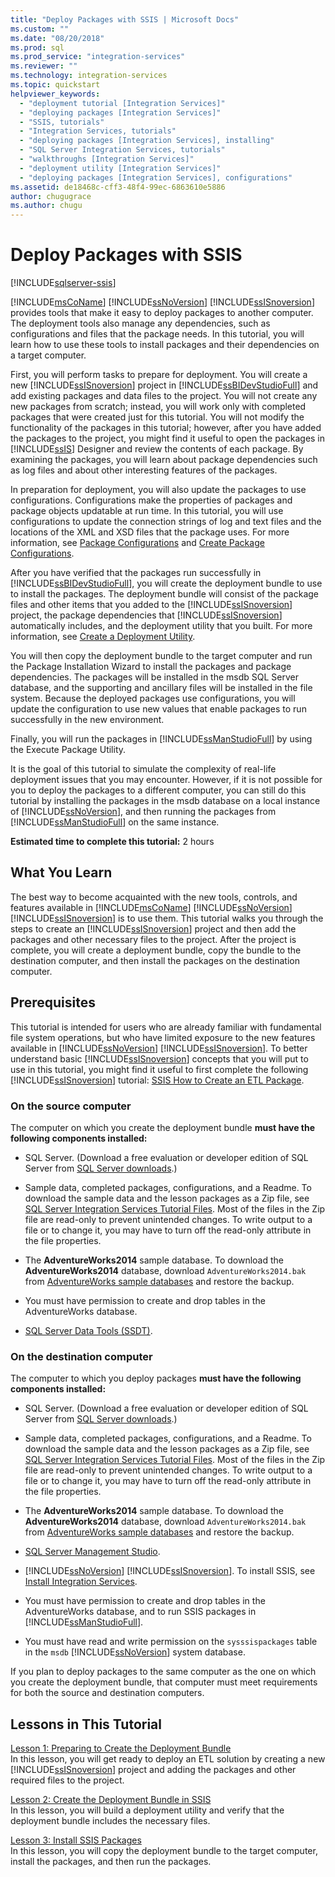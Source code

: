 ```yaml
---
title: "Deploy Packages with SSIS | Microsoft Docs"
ms.custom: ""
ms.date: "08/20/2018"
ms.prod: sql
ms.prod_service: "integration-services"
ms.reviewer: ""
ms.technology: integration-services
ms.topic: quickstart
helpviewer_keywords: 
  - "deployment tutorial [Integration Services]"
  - "deploying packages [Integration Services]"
  - "SSIS, tutorials"
  - "Integration Services, tutorials"
  - "deploying packages [Integration Services], installing"
  - "SQL Server Integration Services, tutorials"
  - "walkthroughs [Integration Services]"
  - "deployment utility [Integration Services]"
  - "deploying packages [Integration Services], configurations"
ms.assetid: de18468c-cff3-48f4-99ec-6863610e5886
author: chugugrace
ms.author: chugu
---
```

# Deploy Packages with SSIS

[!INCLUDE[sqlserver-ssis](../includes/applies-to-version/sqlserver-ssis.md)]


[!INCLUDE[msCoName](../includes/msconame-md.md)] [!INCLUDE[ssNoVersion](../includes/ssnoversion-md.md)] [!INCLUDE[ssISnoversion](../includes/ssisnoversion-md.md)] provides tools that make it easy to deploy packages to another computer. The deployment tools also manage any dependencies, such as configurations and files that the package needs. In this tutorial, you will learn how to use these tools to install packages and their dependencies on a target computer.    
    
First, you will perform tasks to prepare for deployment. You will create a new [!INCLUDE[ssISnoversion](../includes/ssisnoversion-md.md)] project in [!INCLUDE[ssBIDevStudioFull](../includes/ssbidevstudiofull-md.md)] and add existing packages and data files to the project. You will not create any new packages from scratch; instead, you will work only with completed packages that were created just for this tutorial. You will not modify the functionality of the packages in this tutorial; however, after you have added the packages to the project, you might find it useful to open the packages in [!INCLUDE[ssIS](../includes/ssis-md.md)] Designer and review the contents of each package. By examining the packages, you will learn about package dependencies such as log files and about other interesting features of the packages.    
    
In preparation for deployment, you will also update the packages to use configurations. Configurations make the properties of packages and package objects updatable at run time. In this tutorial, you will use configurations to update the connection strings of log and text files and the locations of the XML and XSD files that the package uses. For more information, see [Package Configurations](../integration-services/packages/package-configurations.md) and [Create Package Configurations](../integration-services/packages/create-package-configurations.md).    
    
After you have verified that the packages run successfully in [!INCLUDE[ssBIDevStudioFull](../includes/ssbidevstudiofull-md.md)], you will create the deployment bundle to use to install the packages. The deployment bundle will consist of the package files and other items that you added to the [!INCLUDE[ssISnoversion](../includes/ssisnoversion-md.md)] project, the package dependencies that [!INCLUDE[ssISnoversion](../includes/ssisnoversion-md.md)] automatically includes, and the deployment utility that you built. For more information, see [Create a Deployment Utility](../integration-services/packages/create-a-deployment-utility.md).    
    
You will then copy the deployment bundle to the target computer and run the Package Installation Wizard to install the packages and package dependencies. The packages will be installed in the msdb SQL Server database, and the supporting and ancillary files will be installed in the file system. Because the deployed packages use configurations, you will update the configuration to use new values that enable packages to run successfully in the new environment.    
    
Finally, you will run the packages in [!INCLUDE[ssManStudioFull](../includes/ssmanstudiofull-md.md)] by using the Execute Package Utility.    
    
It is the goal of this tutorial to simulate the complexity of real-life deployment issues that you may encounter. However, if it is not possible for you to deploy the packages to a different computer, you can still do this tutorial by installing the packages in the msdb database on a local instance of [!INCLUDE[ssNoVersion](../includes/ssnoversion-md.md)], and then running the packages from [!INCLUDE[ssManStudioFull](../includes/ssmanstudiofull-md.md)] on the same instance.    

**Estimated time to complete this tutorial:** 2 hours

## What You Learn    
The best way to become acquainted with the new tools, controls, and features available in [!INCLUDE[msCoName](../includes/msconame-md.md)] [!INCLUDE[ssNoVersion](../includes/ssnoversion-md.md)] [!INCLUDE[ssISnoversion](../includes/ssisnoversion-md.md)] is to use them. This tutorial walks you through the steps to create an [!INCLUDE[ssISnoversion](../includes/ssisnoversion-md.md)] project and then add the packages and other necessary files to the project. After the project is complete, you will create a deployment bundle, copy the bundle to the destination computer, and then install the packages on the destination computer.    
    
## Prerequisites    
This tutorial is intended for users who are already familiar with fundamental file system operations, but who have limited exposure to the new features available in [!INCLUDE[ssNoVersion](../includes/ssnoversion-md.md)] [!INCLUDE[ssISnoversion](../includes/ssisnoversion-md.md)]. To better understand basic [!INCLUDE[ssISnoversion](../includes/ssisnoversion-md.md)] concepts that you will put to use in this tutorial, you might find it useful to first complete the following [!INCLUDE[ssISnoversion](../includes/ssisnoversion-md.md)] tutorial: [SSIS How to Create an ETL Package](../integration-services/ssis-how-to-create-an-etl-package.md).    
    
### On the source computer

The computer on which you create the deployment bundle **must have the following components installed:**

- SQL Server. (Download a free evaluation or developer edition of SQL Server from [SQL Server downloads](https://www.microsoft.com/sql-server/sql-server-downloads).)

- Sample data, completed packages, configurations, and a Readme. To download the sample data and the lesson packages as a Zip file, see [SQL Server Integration Services Tutorial Files](https://www.microsoft.com/download/details.aspx?id=56827). Most of the files in the Zip file are read-only to prevent unintended changes. To write output to a file or to change it, you may have to turn off the read-only attribute in the file properties.

-   The **AdventureWorks2014** sample database. To download the **AdventureWorks2014** database, download `AdventureWorks2014.bak` from [AdventureWorks sample databases](https://github.com/Microsoft/sql-server-samples/releases/tag/adventureworks) and restore the backup.  

-   You must have permission to create and drop tables in the AdventureWorks database.
    
-   [SQL Server Data Tools (SSDT)](../ssdt/download-sql-server-data-tools-ssdt.md).    
    
### On the destination computer

The computer to which you deploy packages **must have the following components installed:**    
    
- SQL Server. (Download a free evaluation or developer edition of SQL Server from [SQL Server downloads](https://www.microsoft.com/sql-server/sql-server-downloads).)

- Sample data, completed packages, configurations, and a Readme. To download the sample data and the lesson packages as a Zip file, see [SQL Server Integration Services Tutorial Files](https://www.microsoft.com/download/details.aspx?id=56827). Most of the files in the Zip file are read-only to prevent unintended changes. To write output to a file or to change it, you may have to turn off the read-only attribute in the file properties.

-   The **AdventureWorks2014** sample database. To download the **AdventureWorks2014** database, download `AdventureWorks2014.bak` from [AdventureWorks sample databases](https://github.com/Microsoft/sql-server-samples/releases/tag/adventureworks) and restore the backup.  
    
- [SQL Server Management Studio](../ssms/download-sql-server-management-studio-ssms.md).    
    
-   [!INCLUDE[ssNoVersion](../includes/ssnoversion-md.md)] [!INCLUDE[ssISnoversion](../includes/ssisnoversion-md.md)]. To install SSIS, see [Install Integration Services](install-windows/install-integration-services.md).
    
-   You must have permission to create and drop tables in the AdventureWorks database, and to run SSIS packages in [!INCLUDE[ssManStudioFull](../includes/ssmanstudiofull-md.md)].    
    
-   You must have read and write permission on the `sysssispackages` table in the `msdb` [!INCLUDE[ssNoVersion](../includes/ssnoversion-md.md)] system database.    
    
If you plan to deploy packages to the same computer as the one on which you create the deployment bundle, that computer must meet requirements for both the source and destination computers.    
        
## Lessons in This Tutorial    
[Lesson 1: Preparing to Create the Deployment Bundle](../integration-services/lesson-1-preparing-to-create-the-deployment-bundle.md)    
In this lesson, you will get ready to deploy an ETL solution by creating a new [!INCLUDE[ssISnoversion](../includes/ssisnoversion-md.md)] project and adding the packages and other required files to the project.    
    
[Lesson 2: Create the Deployment Bundle in SSIS](../integration-services/lesson-2-create-the-deployment-bundle-in-ssis.md)    
In this lesson, you will build a deployment utility and verify that the deployment bundle includes the necessary files.    
    
[Lesson 3: Install SSIS Packages](../integration-services/lesson-3-install-ssis-packages.md)    
In this lesson, you will copy the deployment bundle to the target computer, install the packages, and then run the packages.    
    

